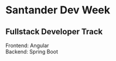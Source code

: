 # Santander Dev Week
## Fullstack Developer Track
<div> Frontend: Angular </div>
Backend: Spring Boot
